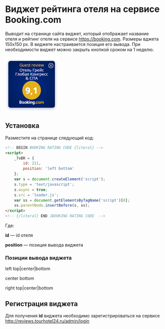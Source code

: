 # Виджет рейтинга отеля на сервисе Booking.com
Выводит на странице сайта виджет, который отображает название отеля и рейтинг отеля на сервисе https://booking.com. Размеры вджета 150х150 px. В виджете настраивается позиция его вывода. При необходимости виджет можно закрыть кнопкой сроком на 1 неделю.


![Widgete preview](preview.png)

## Установка

Разместите на странице следующий код:
```html
<!-- BEGIN BOOKING RATING CODE {literal} -->
<script>
    _7vBR = {
        id: 211,
        position: 'left bottom'
    };
    var s = document.createElement('script');
    s.type = 'text/javascript';
    s.async = true;
    s.src = 'loader.js';
    var ss = document.getElementsByTagName('script')[0];
    ss.parentNode.insertBefore(s, ss);
</script>
<!-- {/literal} END JBOOKING RATING CODE  -->
```

Где:

**id** — id отеля

**position** — позиция вывода виджета 

### Позиции вывода виджета
left top|center|bottom

center bottom

right top|center|bottom

## Регистрация виджета

Для получения **id** виджета необходимо зарегистрироваться на сервисе http://reviews.tourhotel24.ru/admin/login

